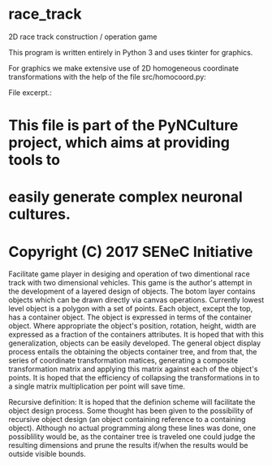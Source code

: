 # race_track
2D race track construction / operation game

This program is written entirely in Python 3 and uses tkinter for graphics.

For graphics we make extensive use of 2D homogeneous coordinate transformations with the help of the file src/homocoord.py:

File excerpt.:
   # This file is part of the PyNCulture project, which aims at providing tools to
   # easily generate complex neuronal cultures.  
   # Copyright (C) 2017 SENeC Initiative


Facilitate game player in desiging and operation of two dimentional race track with two dimensional vehicles.
This game is the author's attempt in the development of a layered design of objects.  The botom layer contains objects which can be drawn directly via canvas operations.  Currently lowest level object is a polygon with a set of points.  Each object, except the top, has a container object.  The object is expressed in terms of the container object.  Where appropriate the object's position, rotation, height, width are expressed as a fraction of the containers attributes.  It is hoped that with this generalization, objects can be easily developed.  The general object display process entails the obtaining the objects container tree, and from that, the series of coordinate transformation matices, generating a composite transformation matrix and applying this matrix against each of the object's points.  It is hoped that the efficiency of collapsing the transformations in to a single matrix multiplication per point will save time.

Recursive definition:
It is hoped that the definion scheme will facilitate the object design process.  Some thought has been given to the possibility of recursive object design (an object containing reference to a containing object).  Although no actual programming along these lines was done, one possiblility would be, as the container tree is traveled one could judge the resulting dimensions and prune the results if/when the results would be outside visible bounds.
